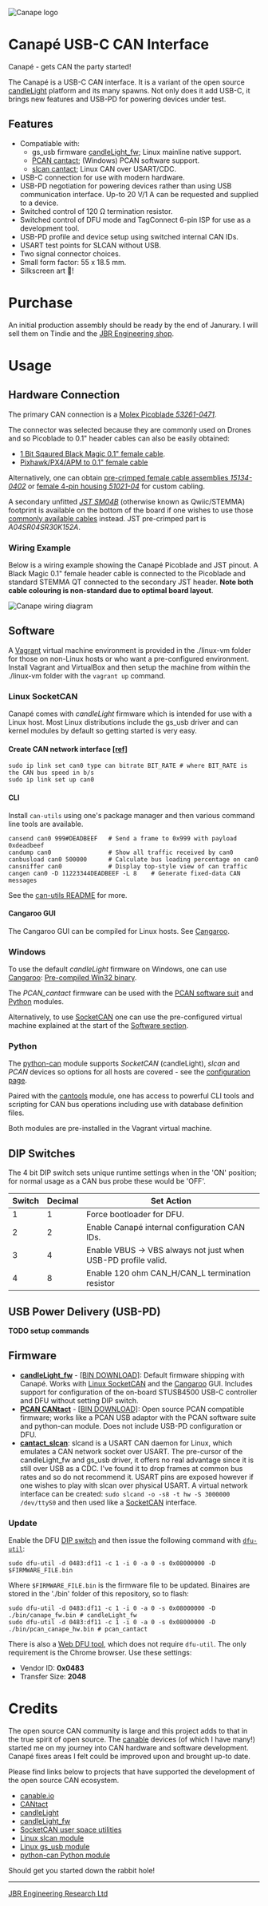 ![Canape logo](./img/Canapé_Silk.png)

# Canapé USB-C CAN Interface

Canapé - gets CAN the party started!

The Canapé is a USB-C CAN interface. It is a variant of the open source [candleLight](https://github.com/HubertD/candleLight) platform and its many spawns. Not only does it add USB-C, it brings new features and USB-PD for powering devices under test.

## Features

* Compatiable with:
    * gs_usb firmware [candleLight_fw](https://github.com/candle-usb/candleLight_fw); Linux mainline native support.
    * [PCAN cantact](https://github.com/moonglow/pcan_cantact); (Windows) PCAN software support.
    * [slcan cantact](https://github.com/normaldotcom/cantact-fw); Linux CAN over USART/CDC.
* USB-C connection for use with modern hardware.
* USB-PD negotiation for powering devices rather than using USB communication interface. Up-to 20 V/1 A can be requested and supplied to a device.
* Switched control of 120 Ω termination resistor.
* Switched control of DFU mode and TagConnect 6-pin ISP for use as a development tool.
* USB-PD profile and device setup using switched internal CAN IDs.
* USART test points for SLCAN without USB.
* Two signal connector choices.
* Small form factor: 55 x 18.5 mm.
* Silkscreen art 🎨!

# Purchase

An initial production assembly should be ready by the end of Janurary. I will sell them on Tindie and the [JBR Engineering shop](https://shop.jbrengineering.co.uk).

# Usage

## Hardware Connection

The primary CAN connection is a [Molex Picoblade _53261-0471_](https://www.digikey.ch/products/en?keywords=WM7622CT-ND).

The connector was selected because they are commonly used on Drones and so Picoblade to 0.1" header cables can also be easily obtained:

* [1 Bit Sqaured Black Magic 0.1" female cable](https://1bitsquared.com/products/black-magic-01in-pin-header-serial-cable).
* [Pixhawk/PX4/APM to 0.1" female cable](https://www.aliexpress.com/item/32705569941.html?spm=a2g0o.detail.0.0.43ec1ae2et4g6z&gps-id=pcDetailBottomMoreThisSeller&scm=1007.13339.169870.0&scm_id=1007.13339.169870.0&scm-url=1007.13339.169870.0&pvid=21c4d945-32e3-41ea-9cdc-e7fb39809427&_t=gps-id:pcDetailBottomMoreThisSeller,scm-url:1007.13339.169870.0,pvid:21c4d945-32e3-41ea-9cdc-e7fb39809427,tpp_buckets:668%230%23131923%2399_668%23808%233772%23408_668%23888%233325%2319_668%232846%238107%2321_668%232717%237561%23332_668%231000022185%231000066059%230_668%233468%2315615%23624)

Alternatively, one can obtain [pre-crimped female cable assemblies _15134-0402_](https://www.digikey.ch/product-detail/en/molex/0151340402/WM15258-ND/6198148) or [female 4-pin housing _51021-04_](https://www.digikey.ch/product-detail/en/molex/0510210400/WM1722-ND/242844) for custom cabling.

A secondary unfitted [_JST SM04B_](https://www.digikey.ch/products/en?keywords=455-1804-1-ND) (otherwise known as Qwiic/STEMMA) footprint is available on the bottom of the board if one wishes to use those [commonly available cables](https://www.adafruit.com/category/619) instead. JST pre-crimped part is _A04SR04SR30K152A_.

### Wiring Example

Below is a wiring example showing the Canapé Picoblade and JST pinout. A Black Magic 0.1" female header cable is connected to the Picoblade and standard STEMMA QT connected to the secondary JST header. **Note both cable colouring is non-standard due to optimal board layout**.

![Canape wiring diagram](./img/canape.png)

## Software

A [Vagrant](https://www.vagrantup.com/) virtual machine environment is provided in the ./linux-vm folder for those on non-Linux hosts or who want a pre-configured environment. Install Vagrant and VirtualBox and then setup the machine from within the ./linux-vm folder with the `vagrant up` command.

### Linux SocketCAN

Canapé comes with _candleLight_ firmware which is intended for use with a Linux host. Most Linux distributions include the gs_usb driver and can kernel modules by default so getting started is very easy.

#### Create CAN network interface [[ref]](https://elinux.org/Bringing_CAN_interface_up)

```
sudo ip link set can0 type can bitrate BIT_RATE # where BIT_RATE is the CAN bus speed in b/s
sudo ip link set up can0
```

#### CLI

Install `can-utils` using one's package manager and then various command line tools are available.

```
cansend can0 999#DEADBEEF   # Send a frame to 0x999 with payload 0xdeadbeef
candump can0                # Show all traffic received by can0
canbusload can0 500000      # Calculate bus loading percentage on can0
cansniffer can0             # Display top-style view of can traffic
cangen can0 -D 11223344DEADBEEF -L 8    # Generate fixed-data CAN messages
```

See the [can-utils README](https://github.com/linux-can/can-utils/blob/master/README.md) for more.

#### Cangaroo GUI

The Cangaroo GUI can be compiled for Linux hosts. See [Cangaroo](https://github.com/normaldotcom/cangaroo/).

### Windows

To use the default _candleLight_ firmware on Windows, one can use [Cangaroo](https://github.com/normaldotcom/cangaroo/): [Pre-compiled Win32 binary](https://www.dropbox.com/s/dyh9gvt572v8nhn/cangaroo-win32-0363ce7.zip?dl=0).

The _PCAN_cantact_ firmware can be used with the [PCAN software suit](https://www.peak-system.com/Software.68.0.html?&L=1) and [Python](#python) modules.

Alternatively, to use [SocketCAN](#linux-socketcan) one can use the pre-configured virtual machine explained at the start of the [Software section](#software).

### Python

The [python-can](https://python-can.readthedocs.io/en/master/#) module supports _SocketCAN_ (candleLight), _slcan_ and _PCAN_ devices so options for all hosts are covered - see the [configuration page](https://python-can.readthedocs.io/en/master/configuration.html).

Paired with the [cantools](https://pypi.org/project/cantools/) module, one has access to powerful CLI tools and scripting for CAN bus operations including use with database definition files.

Both modules are pre-installed in the Vagrant virtual machine.

## DIP Switches

The 4 bit DIP switch sets unique runtime settings when in the 'ON' position; for normal usage as a CAN bus probe these would be 'OFF'.

| Switch | Decimal | Set Action                                                    |
|--------|---------|---------------------------------------------------------------|
| 1      | 1       | Force bootloader for DFU.                                     |
| 2      | 2       | Enable Canapé internal configuration CAN IDs.                 |
| 3      | 4       | Enable VBUS -> VBS always not just when USB-PD profile valid. |
| 4      | 8       | Enable 120 ohm CAN_H/CAN_L termination resistor               |

## USB Power Delivery (USB-PD)

__TODO setup commands__

## Firmware

* [**candleLight_fw**](https://github.com/tuna-f1sh/candleLight_fw) - [[BIN DOWNLOAD]](./bin/canape_fw.bin): Default firmware shipping with Canapé. Works with [Linux SocketCAN](#linux-socketcan) and the [Cangaroo](#cangaroo-gui) GUI. Includes support for configuration of the on-board STUSB4500 USB-C controller and DFU without setting DIP switch.
* [**PCAN CANtact**](https://github.com/tuna-f1sh/pcan_cantact/tree/hsi48) - [[BIN DOWNLOAD]](./bin/pcan_canape_hw.bin): Open source PCAN compatible firmware; works like a PCAN USB adaptor with the PCAN software suite and python-can module. Does not include USB-PD configuration or DFU.
* [**cantact_slcan**](https://github.com/normaldotcom/cantact-fw): slcand is a USART CAN daemon for Linux, which emulates a CAN network socket over USART. The pre-cursor of the candleLight_fw and gs_usb driver, it offers no real advantage since it is still over USB as a CDC. I've found it to drop frames at common bus rates and so do not recommend it. USART pins are exposed however if one wishes to play with slcan over physical USART. A virtual network interface can be created: `sudo slcand -o -s8 -t hw -S 3000000 /dev/ttyS0` and then used like a [SocketCAN](#linux-socketcan) interface.

### Update

Enable the DFU [DIP switch](#dip-switches) and then issue the following command with [`dfu-util`](http://dfu-util.sourceforge.net/):

```
sudo dfu-util -d 0483:df11 -c 1 -i 0 -a 0 -s 0x08000000 -D $FIRMWARE_FILE.bin
```

Where `$FIRMWARE_FILE.bin` is the firmware file to be updated. Binaires are stored in the './bin' folder of this repository, so to flash:

```
sudo dfu-util -d 0483:df11 -c 1 -i 0 -a 0 -s 0x08000000 -D ./bin/canape_fw.bin # candleLight_fw
sudo dfu-util -d 0483:df11 -c 1 -i 0 -a 0 -s 0x08000000 -D ./bin/pcan_canape_hw.bin # pcan_cantact
```

There is also a [Web DFU tool](https://devanlai.github.io/webdfu/dfu-util/), which does not require `dfu-util`. The only requirement is the Chrome browser. Use these settings:

* Vendor ID: **0x0483**
* Transfer Size: **2048**

# Credits

The open source CAN community is large and this project adds to that in the true spirit of open source. The [canable](canable.io) devices (of which I have many!) started me on my journey into CAN hardware and software development. Canapé fixes areas I felt could be improved upon and brought up-to date.

Please find links below to projects that have supported the development of the open source CAN ecosystem.

* [canable.io](canable.io)
* [CANtact](https://wiki.linklayer.com/index.php/CANtact)
* [candleLight](https://github.com/HubertD/candleLight)
* [candleLight_fw](https://github.com/candle-usb/candleLight_fw)
* [SocketCAN user space utilities](https://github.com/linux-can/can-utils)
* [Linux slcan module](https://github.com/torvalds/linux/blob/master/drivers/net/can/slcan.c)
* [Linux gs_usb module](https://github.com/torvalds/linux/blob/master/drivers/net/can/usb/gs_usb.c)
* [python-can Python module](https://python-can.readthedocs.io/en/master/)

Should get you started down the rabbit hole!

---

[JBR Engineering Research Ltd](https://jbrengineering.co.uk)

